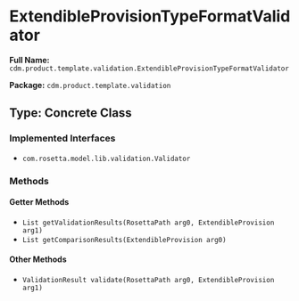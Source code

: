 # ExtendibleProvisionTypeFormatValidator

**Full Name:** `cdm.product.template.validation.ExtendibleProvisionTypeFormatValidator`

**Package:** `cdm.product.template.validation`

## Type: Concrete Class

### Implemented Interfaces

- `com.rosetta.model.lib.validation.Validator`

### Methods

#### Getter Methods

- `List getValidationResults(RosettaPath arg0, ExtendibleProvision arg1)`
- `List getComparisonResults(ExtendibleProvision arg0)`

#### Other Methods

- `ValidationResult validate(RosettaPath arg0, ExtendibleProvision arg1)`

